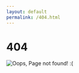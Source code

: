 ```yaml
---
layout: default
permalink: /404.html
---
```


# 404


![Oops, Page not found! :(](../master/_screenshots/oreilly-404.png)